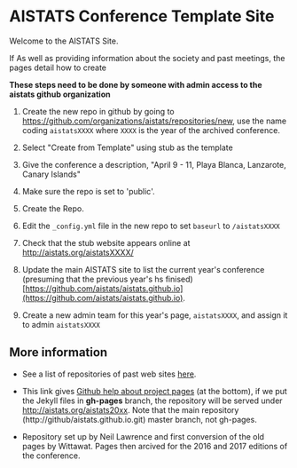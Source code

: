 # AISTATS Conference Template Site

Welcome to the AISTATS Site.

If As well as providing information about the society and past meetings, the pages detail how to create 

**These steps need to be done by someone with admin access to the aistats github organization**

1. Create the new repo in github by going to <https://github.com/organizations/aistats/repositories/new>, use the name coding `aistatsXXXX` where `XXXX` is the year of the archived conference. 

2. Select "Create from Template" using stub as the template

3. Give the conference a description, "April 9 - 11, Playa Blanca, Lanzarote, Canary Islands"

4. Make sure the repo is set to 'public'.

5. Create the Repo.

6. Edit the `_config.yml` file in the new repo to set `baseurl` to `/aistatsXXXX`

8. Check that the stub website appears online at http://aistats.org/aistatsXXXX/

9. Update the main AISTATS site to list the current year's conference (presuming that the previous year's hs finised) [https://github.com/aistats/aistats.github.io](https://github.com/aistats/aistats.github.io).

11. Create a new admin team for this year's page, `aistatsXXXX`, and assign it to admin `aistatsXXXX` 

## More information

* See  a list of repositories of past web sites [here](https://github.com/aistats/).

* This link gives [Github help about project
pages](https://help.github.com/articles/user-organization-and-project-pages/)
(at the bottom), if we put the Jekyll files in **gh-pages** branch, the repository
will be served under http://aistats.org/aistats20xx. Note that the main
repository (http://github/aistats.github.io.git) master branch, not gh-pages.


* Repository set up by Neil Lawrence and first conversion of the old pages by Wittawat. Pages then arcived for the 2016 and 2017 editions of the conference. 

